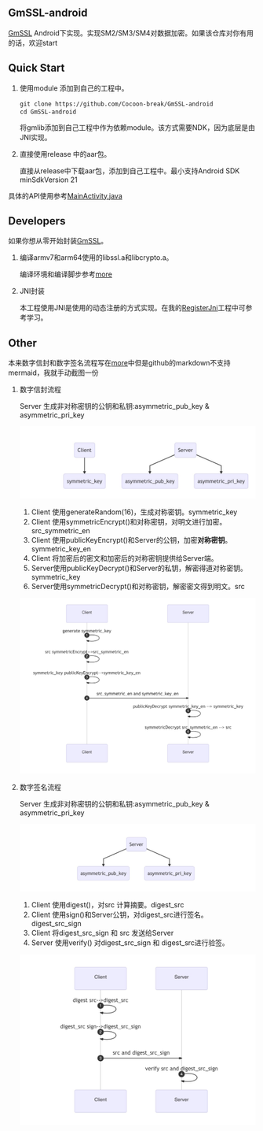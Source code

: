 ## GmSSL-android
[GmSSL](https://github.com/guanzhi/GmSSL) Android下实现。实现SM2/SM3/SM4对数据加密。如果该仓库对你有用的话，欢迎start



## Quick Start

1. 使用module 添加到自己的工程中。

   ```shell
   git clone https://github.com/Cocoon-break/GmSSL-android
   cd GmSSL-android
   ```

   将gmlib添加到自己工程中作为依赖module。该方式需要NDK，因为底层是由JNI实现。

2. 直接使用release 中的aar包。

   直接从release中下载aar包，添加到自己工程中。最小支持Android SDK minSdkVersion 21

具体的API使用参考[MainActivity.java](https://github.com/Cocoon-break/GmSSL-android/blob/main/app/src/main/java/com/megvii/gm_android/MainActivity.java)



## Developers

如果你想从零开始封装[GmSSL](https://github.com/guanzhi/GmSSL)。

1. 编译armv7和arm64使用的libssl.a和libcrypto.a。

   编译环境和编译脚步参考[more](https://github.com/Cocoon-break/GmSSL-android/more.md)

2. JNI封装

   本工程使用JNI是使用的动态注册的方式实现。在我的[RegisterJni](https://github.com/Cocoon-break/RegisterJni)工程中可参考学习。



## Other

本来数字信封和数字签名流程写在[more](https://github.com/Cocoon-break/GmSSL-android/more.md)中但是github的markdown不支持mermaid，我就手动截图一份

1. 数字信封流程

   Server 生成非对称密钥的公钥和私钥:asymmetric_pub_key & asymmetric_pri_key

   ![1.jpg](https://github.com/Cocoon-break/GmSSL-android/blob/main/pics/1.jpg?raw=true)

   1. Client 使用generateRandom(16)，生成对称密钥。symmetric_key
   2. Client 使用symmetricEncrypt()和对称密钥，对明文进行加密。src_symmetric_en
   3. Client 使用publicKeyEncrypt()和Server的公钥，加密**对称密钥**。symmetric_key_en
   4. Client 将加密后的密文和加密后的对称密钥提供给Server端。
   5. Server使用publicKeyDecrypt()和Server的私钥，解密得道对称密钥。symmetric_key
   6. Server使用symmetricDecrypt()和对称密钥，解密密文得到明文。src

   ![2.jpg](https://github.com/Cocoon-break/GmSSL-android/blob/main/pics/2.jpg?raw=true)

2. 数字签名流程

   Server 生成非对称密钥的公钥和私钥:asymmetric_pub_key & asymmetric_pri_key

   ![3.jpg](https://github.com/Cocoon-break/GmSSL-android/blob/main/pics/3.jpg?raw=true)

   1. Client 使用digest()，对src 计算摘要。digest_src
   2. Client 使用sign()和Server公钥，对digest_src进行签名。digest_src_sign
   3. Client 将digest_src_sign 和 src 发送给Server
   4. Server 使用verify() 对digest_src_sign 和 digest_src进行验签。

   ![4.jpg](https://github.com/Cocoon-break/GmSSL-android/blob/main/pics/4.jpg?raw=true)